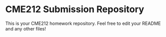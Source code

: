 # CME212 Submission Repository

This is your CME212 homework repository. Feel free to edit your README and any other files!
